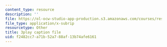 ```yaml
---
content_type: resource
description: ''
file: https://ol-ocw-studio-app-production.s3.amazonaws.com/courses/res-9-003-brains-minds-and-machines-summer-course-summer-2015/f2482cc7a71b52a788af13b74afe6161_6iW0beoK2tI.vtt
file_type: application/x-subrip
resourcetype: Other
title: 3play caption file
uid: f2482cc7-a71b-52a7-88af-13b74afe6161
---
```

